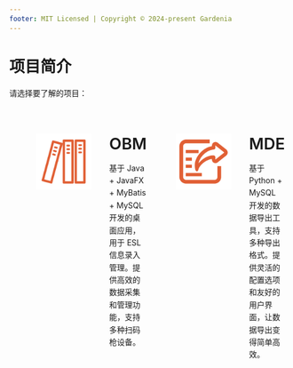 ```yaml
---
footer: MIT Licensed | Copyright © 2024-present Gardenia
---
```


# 项目简介

请选择要了解的项目：

<div class="features">
  <div class="feature" onclick="window.location.href='/introduction/OBM.html'">
    <img src="/ico/obm-logo.svg" alt="OBM Logo" class="feature-logo">
    <div class="feature-content">
      <h2>OBM</h2>
      <p>基于 Java + JavaFX + MyBatis + MySQL 开发的桌面应用，用于 ESL 信息录入管理。提供高效的数据采集和管理功能，支持多种扫码枪设备。</p>
    </div>
  </div>
  <div class="feature" onclick="window.location.href='/introduction/MDE.html'">
    <img src="/ico/mde-logo.svg" alt="MDE Logo" class="feature-logo">
    <div class="feature-content">
      <h2>MDE</h2>
      <p>基于 Python + MySQL 开发的数据导出工具，支持多种导出格式。提供灵活的配置选项和友好的用户界面，让数据导出变得简单高效。</p>
    </div>
  </div>
</div>

<style>
.features {
  display: grid;
  grid-template-columns: repeat(2, 1fr);
  gap: 2rem;
  max-width: 1200px;
  margin: 2rem auto;
  padding: 0 1rem;
}

.feature {
  display: flex;
  align-items: flex-start;
  padding: 2rem;
  border: 1px solid var(--c-border);
  border-radius: 8px;
  transition: all 0.3s ease;
  cursor: pointer;
  background-color: var(--c-bg);
}

.feature:hover {
  transform: translateY(-5px);
  border-color: var(--c-brand);
  box-shadow: 0 4px 12px rgba(0, 0, 0, 0.1);
}

.feature-logo {
  width: 100px;
  height: 100px;
  margin-right: 2rem;
  flex-shrink: 0;
}

.feature-content {
  flex-grow: 1;
}

.feature h2 {
  font-size: 1.8rem;
  font-weight: 600;
  border-bottom: none;
  padding-bottom: 0;
  color: var(--c-brand);
  margin: 0 0 1rem 0;
}

.feature p {
  color: var(--c-text);
  line-height: 1.6;
  margin: 0;
}

@media (max-width: 919px) {
  .features {
    grid-template-columns: 1fr;
  }
}

@media (max-width: 419px) {
  .feature {
    flex-direction: column;
    align-items: center;
    text-align: center;
  }
  
  .feature-logo {
    margin: 0 0 1.5rem 0;
  }
}
</style> 